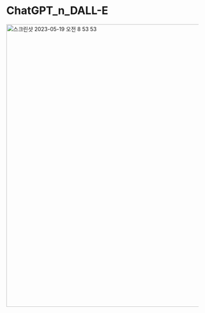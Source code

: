# ChatGPT_n_DALL-E
<img width="741" alt="스크린샷 2023-05-19 오전 8 53 53" src="https://github.com/jh941213/ChatGPT_n_DALL-E/assets/112835087/9db36ba9-9dc8-4077-835e-6108ecad1fac">
